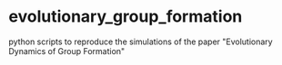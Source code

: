 # evolutionary_group_formation
python scripts to reproduce the simulations of the paper "Evolutionary Dynamics of Group Formation"
